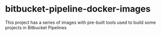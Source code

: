 # bitbucket-pipeline-docker-images

This project has a series of images with pre-built tools used to build some projects in Bitbucket Pipelines